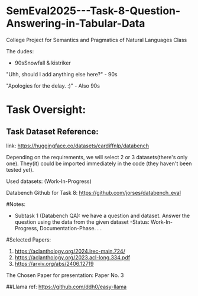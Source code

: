 # SemEval2025---Task-8-Question-Answering-in-Tabular-Data
College Project for Semantics and Pragmatics of Natural Languages Class

The dudes:
- 90sSnowfall & kistriker

"Uhh, should I add anything else here?" - 90s

"Apologies for the delay. :)" - Also 90s

# Task Oversight:

## Task Dataset Reference:

link: https://huggingface.co/datasets/cardiffnlp/databench

Depending on the requirements, we will select 2 or 3 datasets(there's only one).
They(it) could be imported immediately in the code (they haven't been tested yet).

Used datasets: (Work-In-Progress)

Databench Github for Task 8: https://github.com/jorses/databench_eval

#Notes:
- Subtask 1 (Databench QA): we have a question and dataset. Answer the question using the data from the given dataset
   -Status: Work-In-Progress, Documentation-Phase. . .

#Selected Papers:
1. https://aclanthology.org/2024.lrec-main.724/
2. https://aclanthology.org/2023.acl-long.334.pdf
3. https://arxiv.org/abs/2406.12719

The Chosen Paper for presentation: Paper No. 3

##Llama ref: https://github.com/ddh0/easy-llama

